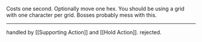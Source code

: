 Costs one second. Optionally move one hex. You should be using a grid with one character per grid. Bosses probably mess with this.

---

handled by [[Supporting Action]] and [[Hold Action]]. rejected.